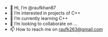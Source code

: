 - 👋 Hi, I’m @raufkhan87
- 👀 I’m interested in projects of C++ 
- 🌱 I’m currently learning C++
- 💞️ I’m looking to collaborate on ...
- 📫 How to reach me on raufk263@gmail.com

<!---
raufkhan87/raufkhan87 is a ✨ special ✨ repository because its `README.md` (this file) appears on your GitHub profile.
You can click the Preview link to take a look at your changes.
--->
